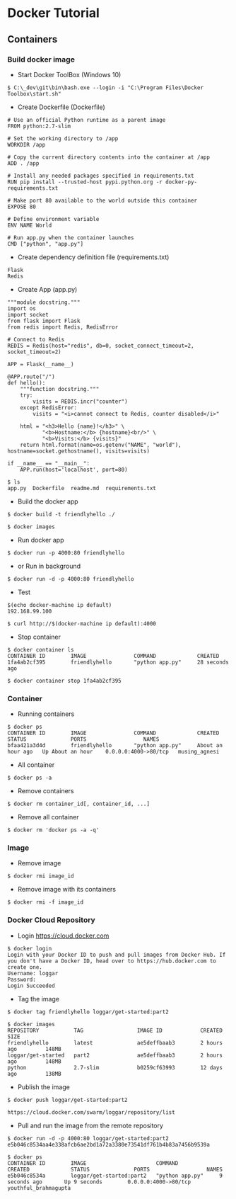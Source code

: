 # Docker Tutorial

## Containers

### Build docker image

* Start Docker ToolBox (Windows 10)
```
$ C:\_dev\git\bin\bash.exe --login -i "C:\Program Files\Docker Toolbox\start.sh"
```

* Create Dockerfile (Dockerfile)
```
# Use an official Python runtime as a parent image
FROM python:2.7-slim

# Set the working directory to /app
WORKDIR /app

# Copy the current directory contents into the container at /app
ADD . /app

# Install any needed packages specified in requirements.txt
RUN pip install --trusted-host pypi.python.org -r docker-py-requirements.txt

# Make port 80 available to the world outside this container
EXPOSE 80

# Define environment variable
ENV NAME World

# Run app.py when the container launches
CMD ["python", "app.py"]
```

* Create dependency definition file (requirements.txt)
```
Flask
Redis
```

* Create App (app.py)
```
"""module docstring."""
import os
import socket
from flask import Flask
from redis import Redis, RedisError

# Connect to Redis
REDIS = Redis(host="redis", db=0, socket_connect_timeout=2, socket_timeout=2)

APP = Flask(__name__)

@APP.route("/")
def hello():
    """function docstring."""
    try:
        visits = REDIS.incr("counter")
    except RedisError:
        visits = "<i>cannot connect to Redis, counter disabled</i>"

    html = "<h3>Hello {name}!</h3>" \
           "<b>Hostname:</b> {hostname}<br/>" \
           "<b>Visits:</b> {visits}"
    return html.format(name=os.getenv("NAME", "world"), hostname=socket.gethostname(), visits=visits)

if __name__ == "__main__":
    APP.run(host='localhost', port=80)
```

```
$ ls
app.py  Dockerfile  readme.md  requirements.txt
```

* Build the docker app
```
$ docker build -t friendlyhello ./

$ docker images
```

* Run docker app
```
$ docker run -p 4000:80 friendlyhello
```

* or Run in background
```
$ docker run -d -p 4000:80 friendlyhello
```

* Test
```
$(echo docker-machine ip default)
192.168.99.100

$ curl http://$(docker-machine ip default):4000
```

* Stop container
```
$ docker container ls
CONTAINER ID        IMAGE               COMMAND             CREATED
1fa4ab2cf395        friendlyhello       "python app.py"     28 seconds ago

$ docker container stop 1fa4ab2cf395
```

### Container

* Running containers
```
$ docker ps
CONTAINER ID        IMAGE               COMMAND             CREATED             STATUS              PORTS                  NAMES
bfaa421a3d4d        friendlyhello       "python app.py"     About an hour ago   Up About an hour    0.0.0.0:4000->80/tcp   musing_agnesi
```

* All container
```
$ docker ps -a
```

* Remove containers
```
$ docker rm container_id[, container_id, ...]
```

* Remove all container
```
$ docker rm 'docker ps -a -q'
```

### Image

* Remove image
```
$ docker rmi image_id
```

* Remove image with its containers
```
$ docker rmi -f image_id
```

### Docker Cloud Repository

* Login https://cloud.docker.com
```
$ docker login
Login with your Docker ID to push and pull images from Docker Hub. If you don't have a Docker ID, head over to https://hub.docker.com to create one.
Username: loggar
Password:
Login Succeeded
```

* Tag the image
```
$ docker tag friendlyhello loggar/get-started:part2

$ docker images
REPOSITORY           TAG                 IMAGE ID            CREATED             SIZE
friendlyhello        latest              ae5deffbaab3        2 hours ago         148MB
loggar/get-started   part2               ae5deffbaab3        2 hours ago         148MB
python               2.7-slim            b0259cf63993        12 days ago         138MB
```

* Publish the image
```
$ docker push loggar/get-started:part2

https://cloud.docker.com/swarm/loggar/repository/list
```

* Pull and run the image from the remote repository
```
$ docker run -d -p 4000:80 loggar/get-started:part2
e5b046c8534aa4e338afcb6ae2bd1a72a3380e73541df761b4b83a7456b9539a

$ docker ps
CONTAINER ID        IMAGE                      COMMAND             CREATED             STATUS              PORTS                  NAMES
e5b046c8534a        loggar/get-started:part2   "python app.py"     9 seconds ago       Up 9 seconds        0.0.0.0:4000->80/tcp   youthful_brahmagupta
```
